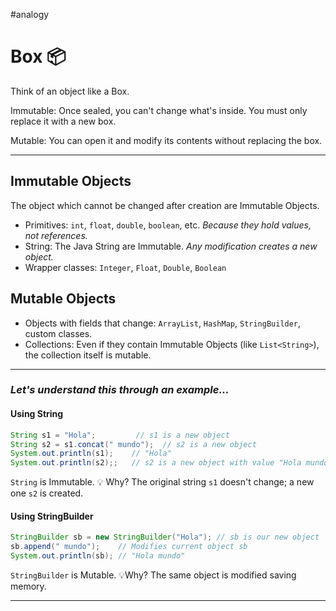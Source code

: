 
#analogy 
# Box 📦

Think of an object like a Box. 

Immutable:
Once sealed, you can't change what's inside. You must only replace it with a new box.

Mutable: 
You can open it and modify its contents without replacing the box.

---
## Immutable Objects

The object which cannot be changed after creation are Immutable Objects.

- Primitives: `int`, `float`, `double`, `boolean`, etc.  *Because they hold values, not references.*
- String: The Java String are Immutable. *Any modification creates a new object.*
- Wrapper classes: `Integer`, `Float`, `Double`, `Boolean` 


## Mutable Objects

- Objects with fields that change: `ArrayList`, `HashMap`, `StringBuilder`, custom classes.
- Collections: Even if they contain Immutable Objects (like `List<String>`), the collection itself is mutable.

---

### *Let's understand this through an example...*

#### Using String

```java
String s1 = "Hola";         // s1 is a new object
String s2 = s1.concat(" mundo");  // s2 is a new object
System.out.println(s1);    // "Hola"
System.out.println(s2);;   // s2 is a new object with value "Hola mundo"
```

`String` is Immutable.
💡 Why? The original string `s1` doesn't change;  a new one `s2` is created.

#### Using StringBuilder

```java
StringBuilder sb = new StringBuilder("Hola"); // sb is our new object
sb.append(" mundo");    // Modifies current object sb
System.out.println(sb); // "Hola mundo"
```

`StringBuilder` is Mutable.
💡Why? The same object is modified saving memory.

---

